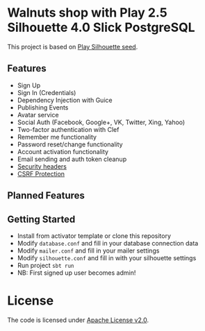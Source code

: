Walnuts shop with Play 2.5 Silhouette 4.0 Slick PostgreSQL 
===========================================================

This project is based on [Play Silhouette seed](https://www.lightbend.com/activator/template/play-silhouette-4.0-slick-postgres-seed).

## Features

* Sign Up
* Sign In (Credentials)
* Dependency Injection with Guice
* Publishing Events
* Avatar service
* Social Auth (Facebook, Google+, VK, Twitter, Xing, Yahoo)
* Two-factor authentication with Clef
* Remember me functionality
* Password reset/change functionality
* Account activation functionality
* Email sending and auth token cleanup
* [Security headers](https://www.playframework.com/documentation/2.5.x/SecurityHeaders)
* [CSRF Protection](https://www.playframework.com/documentation/2.5.x/ScalaCsrf)

## Planned Features

## Getting Started

* Install from activator template or clone this repository
* Modify `database.conf` and fill in your database connection data
* Modify `mailer.conf` and fill in your mailer settings
* Modify `silhouette.conf` and fill in with your silhouette settings
* Run project `sbt run`
* NB: First signed up user becomes admin!

# License

The code is licensed under [Apache License v2.0](http://www.apache.org/licenses/LICENSE-2.0).
